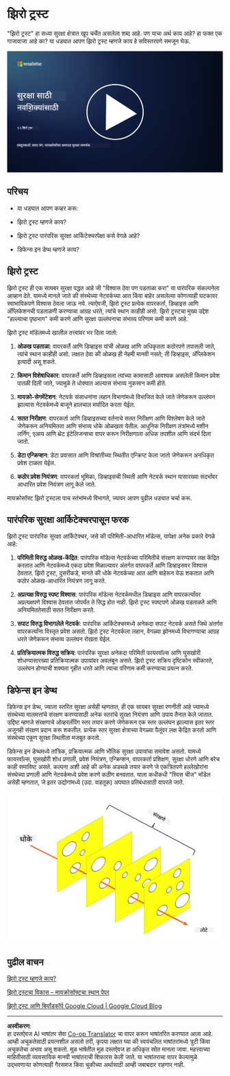 <!--
CO_OP_TRANSLATOR_METADATA:
{
  "original_hash": "75f77f972d2233c584f87c1eb96c983b",
  "translation_date": "2025-09-03T23:45:58+00:00",
  "source_file": "1.5 Zero trust.md",
  "language_code": "mr"
}
-->
# झिरो ट्रस्ट

"झिरो ट्रस्ट" हा सध्या सुरक्षा क्षेत्रात खूप चर्चेत असलेला शब्द आहे. पण याचा अर्थ काय आहे? हा फक्त एक गाजावाजा आहे का? या धड्यात आपण झिरो ट्रस्ट म्हणजे काय हे सविस्तरपणे समजून घेऊ.

[![व्हिडिओ पहा](../../translated_images/1-5_placeholder.36b707a8de54c96991f42d1e0a5979771993f470834d818e581c8de8c447bc5b.mr.png)](https://learn-video.azurefd.net/vod/player?id=ee1551cc-e7a5-4db6-a897-c286abe68a69)

## परिचय

 - या धड्यात आपण कव्हर करू:
   
   
 - झिरो ट्रस्ट म्हणजे काय?

   
  

 - झिरो ट्रस्ट पारंपरिक सुरक्षा आर्किटेक्चरपेक्षा कसे वेगळे आहे?

   
   

 - डिफेन्स इन डेप्थ म्हणजे काय?

## झिरो ट्रस्ट

झिरो ट्रस्ट ही एक सायबर सुरक्षा पद्धत आहे जी "विश्वास ठेवा पण पडताळा करा" या पारंपरिक संकल्पनेला आव्हान देते. यामध्ये मानले जाते की संस्थेच्या नेटवर्कच्या आत किंवा बाहेर असलेल्या कोणत्याही घटकावर स्वाभाविकपणे विश्वास ठेवला जाऊ नये. त्याऐवजी, झिरो ट्रस्ट प्रत्येक वापरकर्ता, डिव्हाइस आणि अ‍ॅप्लिकेशनची पडताळणी करण्याचा आग्रह धरते, त्यांचे स्थान काहीही असो. झिरो ट्रस्टचा मुख्य उद्देश "हल्ल्याचा पृष्ठभाग" कमी करणे आणि सुरक्षा उल्लंघनाचा संभाव्य परिणाम कमी करणे आहे.

झिरो ट्रस्ट मॉडेलमध्ये खालील तत्त्वांवर भर दिला जातो:

1. **ओळख पडताळा**: वापरकर्ते आणि डिव्हाइस यांची ओळख आणि अधिकृतता कठोरपणे तपासली जाते, त्यांचे स्थान काहीही असो. लक्षात ठेवा की ओळख ही नेहमी मानवी नसते; ती डिव्हाइस, अ‍ॅप्लिकेशन इत्यादी असू शकते.

2. **किमान विशेषाधिकार**: वापरकर्ते आणि डिव्हाइसला त्यांच्या कामासाठी आवश्यक असलेली किमान प्रवेश पातळी दिली जाते, ज्यामुळे ते धोक्यात आल्यास संभाव्य नुकसान कमी होते.

3. **मायक्रो-सेगमेंटेशन**: नेटवर्क संसाधनांना लहान विभागांमध्ये विभाजित केले जाते जेणेकरून उल्लंघन झाल्यास नेटवर्कमध्ये बाजूने हालचाल मर्यादित करता येईल.

4. **सतत निरीक्षण**: वापरकर्ता आणि डिव्हाइसच्या वर्तनाचे सतत निरीक्षण आणि विश्लेषण केले जाते जेणेकरून अनियमितता आणि संभाव्य धोके ओळखता येतील. आधुनिक निरीक्षण तंत्रांमध्ये मशीन लर्निंग, एआय आणि थ्रेट इंटेलिजन्सचा वापर करून निरीक्षणाला अधिक तपशील आणि संदर्भ दिला जातो.

5. **डेटा एन्क्रिप्शन**: डेटा प्रवासात आणि विश्रांतीच्या स्थितीत एन्क्रिप्ट केला जातो जेणेकरून अनधिकृत प्रवेश टाळता येईल.

6. **कठोर प्रवेश नियंत्रण**: वापरकर्ता भूमिका, डिव्हाइसची स्थिती आणि नेटवर्क स्थान यासारख्या संदर्भांवर आधारित प्रवेश नियंत्रण लागू केले जाते.

मायक्रोसॉफ्ट झिरो ट्रस्टला पाच स्तंभांमध्ये विभागते, ज्यावर आपण पुढील धड्यात चर्चा करू.

## पारंपरिक सुरक्षा आर्किटेक्चरपासून फरक

झिरो ट्रस्ट पारंपरिक सुरक्षा आर्किटेक्चर, जसे की परिमिती-आधारित मॉडेल्स, यापेक्षा अनेक प्रकारे वेगळे आहे:

1. **परिमिती विरुद्ध ओळख-केंद्रित**: पारंपरिक मॉडेल्स नेटवर्कच्या परिमितीचे संरक्षण करण्यावर लक्ष केंद्रित करतात आणि नेटवर्कमध्ये एकदा प्रवेश मिळाल्यावर अंतर्गत वापरकर्ते आणि डिव्हाइसवर विश्वास ठेवतात. झिरो ट्रस्ट, दुसरीकडे, मानते की धोके नेटवर्कच्या आत आणि बाहेरून येऊ शकतात आणि कठोर ओळख-आधारित नियंत्रण लागू करते.

2. **अप्रत्यक्ष विरुद्ध स्पष्ट विश्वास**: पारंपरिक मॉडेल्स नेटवर्कमधील डिव्हाइस आणि वापरकर्त्यांवर अप्रत्यक्षपणे विश्वास ठेवतात जोपर्यंत ते सिद्ध होत नाही. झिरो ट्रस्ट स्पष्टपणे ओळख पडताळते आणि अनियमिततेसाठी सतत निरीक्षण करते.

3. **सपाट विरुद्ध विभागलेले नेटवर्क**: पारंपरिक आर्किटेक्चरमध्ये अनेकदा सपाट नेटवर्क असते जिथे अंतर्गत वापरकर्त्यांना विस्तृत प्रवेश असतो. झिरो ट्रस्ट नेटवर्कला लहान, वेगळ्या झोनमध्ये विभागण्याचा आग्रह धरते जेणेकरून संभाव्य उल्लंघन रोखता येईल.

4. **प्रतिक्रियात्मक विरुद्ध सक्रिय**: पारंपरिक सुरक्षा अनेकदा परिमिती फायरवॉल्स आणि घुसखोरी शोधण्यासारख्या प्रतिक्रियात्मक उपायांवर अवलंबून असते. झिरो ट्रस्ट सक्रिय दृष्टिकोन स्वीकारते, उल्लंघन होण्याची शक्यता गृहीत धरते आणि त्याचा परिणाम कमी करण्याचा प्रयत्न करते.

## डिफेन्स इन डेप्थ

डिफेन्स इन डेप्थ, ज्याला स्तरित सुरक्षा असेही म्हणतात, ही एक सायबर सुरक्षा रणनीती आहे ज्यामध्ये संस्थेच्या मालमत्तांचे संरक्षण करण्यासाठी अनेक स्तरांचे सुरक्षा नियंत्रण आणि उपाय तैनात केले जातात. उद्दिष्ट म्हणजे संरक्षणाचे ओव्हरलॅपिंग स्तर तयार करणे जेणेकरून एक स्तर उल्लंघन झाल्यास इतर स्तर अजूनही संरक्षण प्रदान करू शकतील. प्रत्येक स्तर सुरक्षा क्षेत्राच्या वेगळ्या पैलूंवर लक्ष केंद्रित करतो आणि संस्थेच्या एकूण सुरक्षा स्थितीला मजबूत करतो.

डिफेन्स इन डेप्थमध्ये तांत्रिक, प्रक्रियात्मक आणि भौतिक सुरक्षा उपायांचा समावेश असतो. यामध्ये फायरवॉल्स, घुसखोरी शोध प्रणाली, प्रवेश नियंत्रण, एन्क्रिप्शन, वापरकर्ता प्रशिक्षण, सुरक्षा धोरणे आणि बरेच काही समाविष्ट असते. कल्पना अशी आहे की अनेक अडथळे तयार करणे जे एकत्रितपणे हल्लेखोरांना संस्थेच्या प्रणाली आणि नेटवर्कमध्ये प्रवेश करणे कठीण बनवतात. याला कधीकधी "स्विस चीज" मॉडेल असेही म्हणतात, जे इतर उद्योगांमध्ये (उदा. वाहतूक) अपघात प्रतिबंधासाठी वापरले जाते.

![image](../../translated_images/swisscheese.dc1f2a129515c5af146d3fe0b5e69305e16bfb7ae348d0e4d59a02ada9f5e92b.mr.png)

## पुढील वाचन

[झिरो ट्रस्ट म्हणजे काय?](https://learn.microsoft.com/security/zero-trust/zero-trust-overview?WT.mc_id=academic-96948-sayoung)

[झिरो ट्रस्टचा विकास – मायक्रोसॉफ्टचा स्थान पेपर](https://query.prod.cms.rt.microsoft.com/cms/api/am/binary/RWJJdT?WT.mc_id=academic-96948-sayoung)

[झिरो ट्रस्ट आणि बियॉंडकॉर्प Google Cloud | Google Cloud Blog](https://cloud.google.com/blog/topics/developers-practitioners/zero-trust-and-beyondcorp-google-cloud)

---

**अस्वीकरण**:  
हा दस्तऐवज AI भाषांतर सेवा [Co-op Translator](https://github.com/Azure/co-op-translator) चा वापर करून भाषांतरित करण्यात आला आहे. आम्ही अचूकतेसाठी प्रयत्नशील असलो तरी, कृपया लक्षात घ्या की स्वयंचलित भाषांतरांमध्ये त्रुटी किंवा अचूकतेचा अभाव असू शकतो. मूळ भाषेतील मूळ दस्तऐवज हा अधिकृत स्रोत मानला जावा. महत्त्वाच्या माहितीसाठी व्यावसायिक मानवी भाषांतराची शिफारस केली जाते. या भाषांतराचा वापर केल्यामुळे उद्भवणाऱ्या कोणत्याही गैरसमज किंवा चुकीच्या अर्थासाठी आम्ही जबाबदार राहणार नाही.